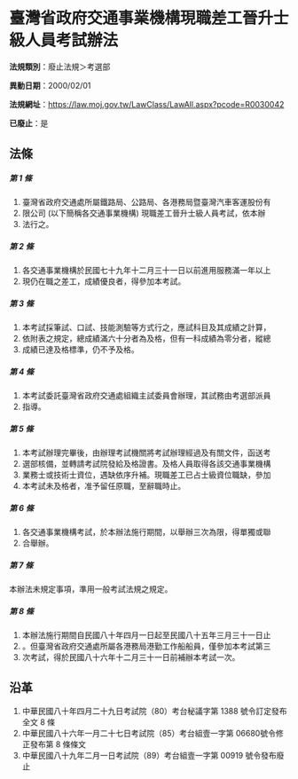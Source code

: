 # 臺灣省政府交通事業機構現職差工晉升士級人員考試辦法

**法規類別**：廢止法規＞考選部

**異動日期**：2000/02/01  

**法規網址**：https://law.moj.gov.tw/LawClass/LawAll.aspx?pcode=R0030042

**已廢止**：是



## 法條
##### 第 1 條
1. 臺灣省政府交通處所屬鐵路局、公路局、各港務局暨臺灣汽車客運股份有
1. 限公司 (以下簡稱各交通事業機構) 現職差工晉升士級人員考試，依本辦
1. 法行之。

##### 第 2 條
1. 各交通事業機構於民國七十九年十二月三十一日以前進用服務滿一年以上
1. 現仍在職之差工，成績優良者，得參加本考試。

##### 第 3 條
1. 本考試採筆試、口試、技能測驗等方式行之，應試科目及其成績之計算，
1. 依附表之規定，總成績滿六十分者為及格，但有一科成績為零分者，縱總
1. 成績已達及格標準，仍不予及格。

##### 第 4 條
1. 本考試委託臺灣省政府交通處組織主試委員會辦理，其試務由考選部派員
1. 指導。

##### 第 5 條
1. 本考試辦理完畢後，由辦理考試機關將考試辦理經過及有關文件，函送考
1. 選部核備，並轉請考試院發給及格證書。及格人員取得各該交通事業機構
1. 業務士或技術士資位，遇缺依序升補。現職差工已占士級資位職缺，參加
1. 本考試未及格者，准予留任原職，至辭職時止。

##### 第 6 條
1. 各交通事業機構考試，於本辦法施行期間，以舉辦三次為限，得單獨或聯
1. 合舉辦。

##### 第 7 條
本辦法未規定事項，準用一般考試法規之規定。

##### 第 8 條
1. 本辦法施行期間自民國八十年四月一日起至民國八十五年三月三十一日止
1. 。但臺灣省政府交通處所屬各港務局港勤工作船船員，僅參加本考試第三
1. 次考試，得於民國八十六年十二月三十一日前補辦本考試一次。

## 沿革
1. 中華民國八十年四月二十九日考試院（80）考台秘議字第 1388 號令訂定發布全文 8  條
1. 中華民國八十六年一月二十七日考試院（85）考台組壹一字第 06680號令修正發布第 8  條條文
1. 中華民國八十九年二月一日考試院（89）考台組壹一字第 00919  號令發布廢止
